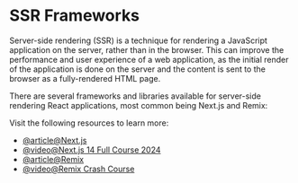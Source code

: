 # SSR Frameworks

Server-side rendering (SSR) is a technique for rendering a JavaScript application on the server, rather than in the browser. This can improve the performance and user experience of a web application, as the initial render of the application is done on the server and the content is sent to the browser as a fully-rendered HTML page.

There are several frameworks and libraries available for server-side rendering React applications, most common being Next.js and Remix:

Visit the following resources to learn more:

- [@article@Next.js](https://nextjs.org/)
- [@video@Next.js 14 Full Course 2024](https://www.youtube.com/watch?v=wm5gMKuwSYk)
- [@article@Remix](https://remix.run/)
- [@video@Remix Crash Course](https://www.youtube.com/watch?v=RBYJTop1e-g)
